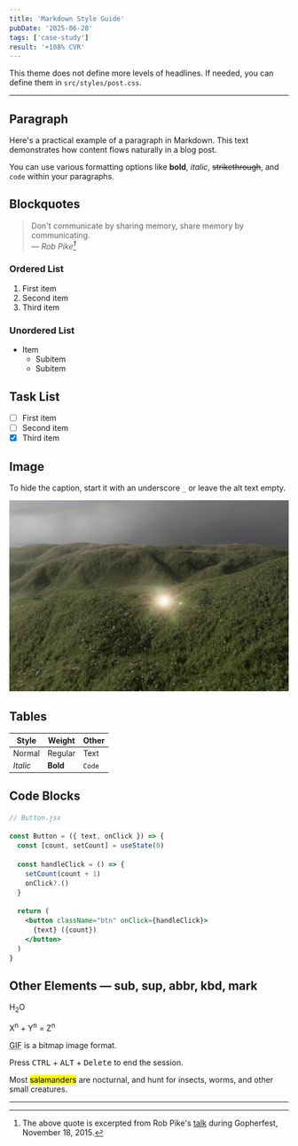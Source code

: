 ```yaml
---
title: 'Markdown Style Guide'
pubDate: '2025-06-28'
tags: ['case-study']
result: '+108% CVR'
---
```


This theme does not define more levels of headlines. If needed, you can define them in `src/styles/post.css`.

---

## Paragraph

Here's a practical example of a paragraph in Markdown. This text demonstrates how content flows naturally in a blog post.

You can use various formatting options like **bold**, _italic_, ~~strikethrough~~, and `code` within your paragraphs.

## Blockquotes

> Don't communicate by sharing memory, share memory by communicating.<br>
> — <cite>Rob Pike[^1]</cite>

[^1]: The above quote is excerpted from Rob Pike's [talk](https://www.youtube.com/watch?v=PAAkCSZUG1c) during Gopherfest, November 18, 2015.

### Ordered List

1. First item
2. Second item
3. Third item

### Unordered List

- Item
  - Subitem
  - Subitem

## Task List

- [ ] First item
- [ ] Second item
- [x] Third item

## Image

To hide the caption, start it with an underscore `_` or leave the alt text empty.

![HIKARI](./_assets/hikari.jpg)

## Tables

| Style    | Weight   | Other  |
| -------- | -------- | ------ |
| Normal   | Regular  | Text   |
| _Italic_ | **Bold** | `Code` |

## Code Blocks

```jsx
// Button.jsx

const Button = ({ text, onClick }) => {
  const [count, setCount] = useState(0)

  const handleClick = () => {
    setCount(count + 1)
    onClick?.()
  }

  return (
    <button className="btn" onClick={handleClick}>
      {text} ({count})
    </button>
  )
}
```

## Other Elements — sub, sup, abbr, kbd, mark

H<sub>2</sub>O

X<sup>n</sup> + Y<sup>n</sup> = Z<sup>n</sup>

<abbr title="Graphics Interchange Format">GIF</abbr> is a bitmap image format.

Press <kbd>CTRL</kbd> + <kbd>ALT</kbd> + <kbd>Delete</kbd> to end the session.

Most <mark>salamanders</mark> are nocturnal, and hunt for insects, worms, and other small creatures.

---
